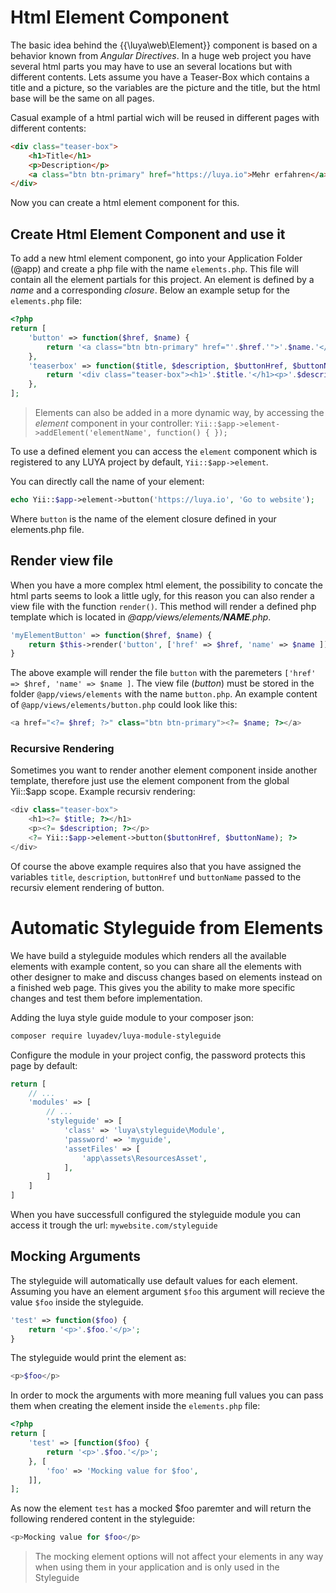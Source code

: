 # Html Element Component

The basic idea behind the {{\luya\web\Element}} component is based on a behavior known from *Angular Directives*. In a huge web project you have several html parts you may have to use an several locations but with different contents. Lets assume you have a Teaser-Box which contains a title and a picture, so the variables are the picture and the title, but the html base will be the same on all pages.

Casual example of a html partial wich will be reused in different pages with different contents:

```html
<div class="teaser-box">
    <h1>Title</h1>
    <p>Description</p>
    <a class="btn btn-primary" href="https://luya.io">Mehr erfahren</a>
</div>
```

Now you can create a html element component for this.


## Create Html Element Component and use it

To add a new html element component, go into your Application Folder (@app) and create a php file with the name `elements.php`. This file will contain all the element partials for this project. An element is defined by a *name* and a corresponding *closure*. Below an example setup for the `elements.php` file:

```php
<?php
return [
    'button' => function($href, $name) {
        return '<a class="btn btn-primary" href="'.$href.'">'.$name.'</a>';
    },
    'teaserbox' => function($title, $description, $buttonHref, $buttonName) {
        return '<div class="teaser-box"><h1>'.$title.'</h1><p>'.$description.'</p>'.$this->button($buttonHref, $buttonName).'</div>';
    },
];
```

> Elements can also be added in a more dynamic way, by accessing the *element* component in your controller: 
`Yii::$app->element->addElement('elementName', function() { });`

To use a defined element you can access the `element` component which is registered to any LUYA project by default, `Yii::$app->element`.

You can directly call the name of your element:

```php
echo Yii::$app->element->button('https://luya.io', 'Go to website');
```

Where `button` is the name of the element closure defined in your elements.php file.

## Render view file


When you have a more complex html element, the possibility to concate the html parts seems to look a little ugly, for this reason you can also render a view file with the function `render()`. This method will render a defined php template which is located in *@app/views/elements/__NAME__.php*.

```php
'myElementButton' => function($href, $name) {
    return $this->render('button', ['href' => $href, 'name' => $name ]);
}
```

The above example will render the file `button` with the paremeters `['href' => $href, 'name' => $name ]`. The view file (*button*) must be stored in the folder `@app/views/elements` with the name `button.php`. An example content of `@app/views/elements/button.php` could look like this:

```php
<a href="<?= $href; ?>" class="btn btn-primary"><?= $name; ?></a>
```

### Recursive Rendering

Sometimes you want to render another element component inside another template, therefore just use the element component from the global Yii::$app scope. Example recursiv rendering:

```php
<div class="teaser-box">
    <h1><?= $title; ?></h1>
    <p><?= $description; ?></p>
    <?= Yii::$app->element->button($buttonHref, $buttonName); ?>
</div>
```

Of course the above example requires also that you have assigned the variables `title`, `description`, `buttonHref` und `buttonName` passed to the recursiv element rendering of button.

# Automatic Styleguide from Elements 

We have build a styleguide modules which renders all the available elements with example content, so you can share all the elements with other designer to make and discuss changes based on elements instead on a finished web page. This gives you the ability to make more specific changes and test them before implementation.

Adding the luya style guide module to your composer json:

```sh
composer require luyadev/luya-module-styleguide
```

Configure the module in your project config, the password protects this page by default:

```php
return [
    // ...
    'modules' => [
        // ...
        'styleguide' => [
            'class' => 'luya\styleguide\Module',
            'password' => 'myguide',
            'assetFiles' => [
                'app\assets\ResourcesAsset',
            ],
        ]
    ]
]
```

When you have successfull configured the styleguide module you can access it trough the url: `mywebsite.com/styleguide`

## Mocking Arguments

The styleguide will automatically use default values for each element. Assuming you have an element argument `$foo` this argument will recieve the value `$foo` inside the styleguide.

```php
'test' => function($foo) {
    return '<p>'.$foo.'</p>';
}
```

The styleguide would print the element as:

```php
<p>$foo</p>
```

In order to mock the arguments with more meaning full values you can pass them when creating the element inside the `elements.php` file:

```php
<?php
return [
    'test' => [function($foo) {
        return '<p>'.$foo.'</p>';
    }, [
        'foo' => 'Mocking value for $foo',
    ]],
];
```

As now the element `test` has a mocked $foo paremter and will return the following rendered content in the styleguide:

```php
<p>Mocking value for $foo</p>
```

> The mocking element options will not affect your elements in any way when using them in your application and is only used in the Styleguide
